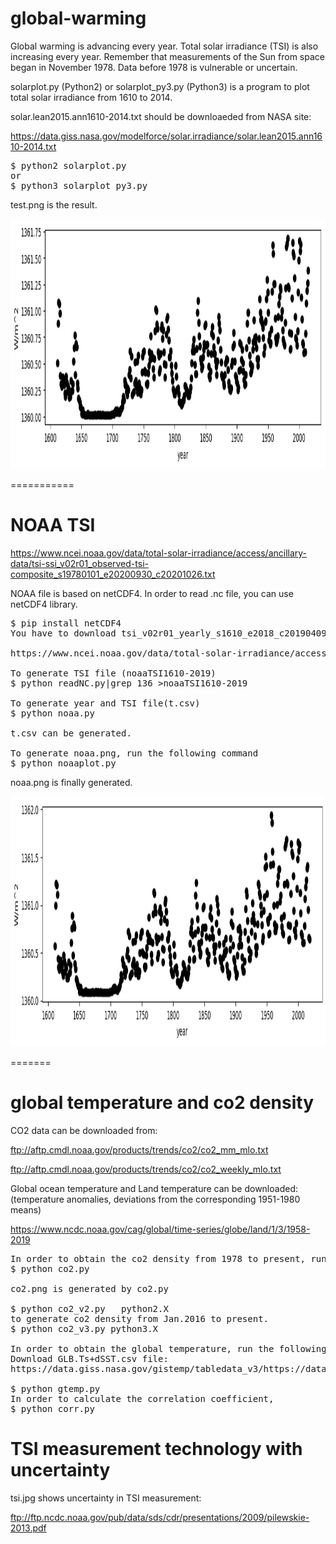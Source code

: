 # global-warming
Global warming is advancing every year. Total solar irradiance (TSI) is also increasing every year.  Remember that measurements of the Sun from space began in November 1978. Data before 1978 is vulnerable or uncertain.

solarplot.py (Python2) or solarplot_py3.py (Python3) is a program to plot total solar irradiance from 1610 to 2014.

solar.lean2015.ann1610-2014.txt should be downloaeded from NASA site:

https://data.giss.nasa.gov/modelforce/solar.irradiance/solar.lean2015.ann1610-2014.txt

<pre>
$ python2 solarplot.py
or
$ python3 solarplot_py3.py
</pre>

test.png is the result.

<img src='test.png' height=400 width=600>

===========
# NOAA TSI

https://www.ncei.noaa.gov/data/total-solar-irradiance/access/ancillary-data/tsi-ssi_v02r01_observed-tsi-composite_s19780101_e20200930_c20201026.txt

NOAA file is based on netCDF4.
In order to read .nc file, you can use netCDF4 library.
<pre>
$ pip install netCDF4
You have to download tsi_v02r01_yearly_s1610_e2018_c20190409.nc file:

https://www.ncei.noaa.gov/data/total-solar-irradiance/access/yearly/tsi_v02r01_yearly_s1610_e2019_c20200226.nc

To generate TSI file (noaaTSI1610-2019)
$ python readNC.py|grep 136 >noaaTSI1610-2019

To generate year and TSI file(t.csv) 
$ python noaa.py

t.csv can be generated. 

To generate noaa.png, run the following command
$ python noaaplot.py
</pre>

noaa.png is finally generated.

<img src='noaa.png' height=400 width=600>

=======
# global temperature and co2 density
CO2 data can be downloaded from:

ftp://aftp.cmdl.noaa.gov/products/trends/co2/co2_mm_mlo.txt

ftp://aftp.cmdl.noaa.gov/products/trends/co2/co2_weekly_mlo.txt

Global ocean temperature and Land temperature can be downloaded:
(temperature anomalies, deviations from the corresponding 1951-1980 means)

https://www.ncdc.noaa.gov/cag/global/time-series/globe/land/1/3/1958-2019
<pre>
In order to obtain the co2 density from 1978 to present, run the following command.
$ python co2.py

co2.png is generated by co2.py

$ python co2_v2.py   python2.X
to generate co2 density from Jan.2016 to present.
$ python co2_v3.py python3.X

In order to obtain the global temperature, run the following command.
Download GLB.Ts+dSST.csv file:
https://data.giss.nasa.gov/gistemp/tabledata_v3/https://data.giss.nasa.gov/gistemp/tabledata_v3/GLB.Ts+dSST.csv

$ python gtemp.py
In order to calculate the correlation coefficient,
$ python corr.py
</pre>


# TSI measurement technology with uncertainty
tsi.jpg 
shows uncertainty in TSI measurement:

ftp://ftp.ncdc.noaa.gov/pub/data/sds/cdr/presentations/2009/pilewskie-2013.pdf
